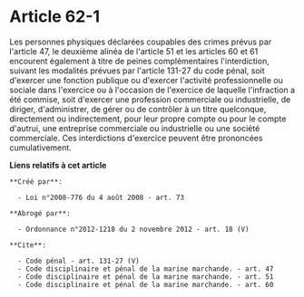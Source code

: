 # Article 62-1

Les personnes physiques déclarées coupables des crimes prévus par l'article 47, le deuxième alinéa de l'article 51 et les
articles 60 et 61 encourent également à titre de peines complémentaires l'interdiction, suivant les modalités prévues par
l'article 131-27 du code pénal, soit d'exercer une fonction publique ou d'exercer l'activité professionnelle ou sociale dans
l'exercice ou à l'occasion de l'exercice de laquelle l'infraction a été commise, soit d'exercer une profession commerciale ou
industrielle, de diriger, d'administrer, de gérer ou de contrôler à un titre quelconque, directement ou indirectement, pour
leur propre compte ou pour le compte d'autrui, une entreprise commerciale ou industrielle ou une société commerciale. Ces
interdictions d'exercice peuvent être prononcées cumulativement.

**Liens relatifs à cet article**

	**Créé par**:

	  - Loi n°2008-776 du 4 août 2008 - art. 73

	**Abrogé par**:

	  - Ordonnance n°2012-1218 du 2 novembre 2012 - art. 18 (V)

	**Cite**:

	  - Code pénal - art. 131-27 (V)
	  - Code disciplinaire et pénal de la marine marchande. - art. 47
	  - Code disciplinaire et pénal de la marine marchande. - art. 51
	  - Code disciplinaire et pénal de la marine marchande. - art. 60
